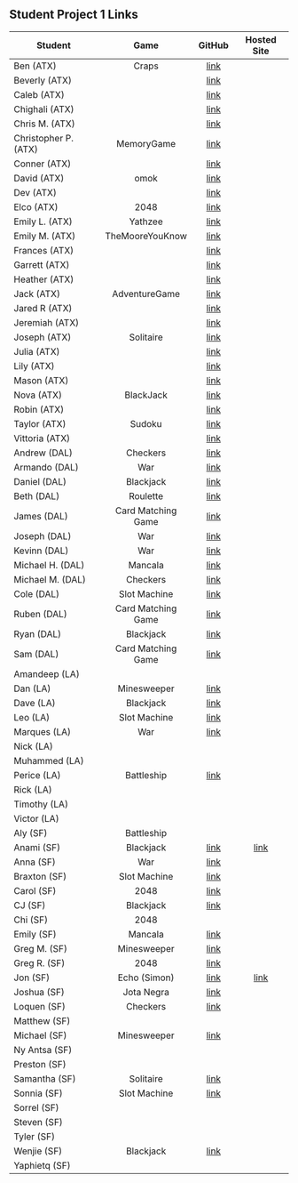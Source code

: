 ## Student Project 1 Links

| Student | Game | GitHub | Hosted Site |
|---|:---:|:---:|:---:|
| Ben (ATX) | Craps | [link](https://github.com/ManliestBen/Craps) |  |
| Beverly (ATX) |  | [link](https://github.com/beverlyosoria/Unit-1-Project) |  |
| Caleb (ATX) |  | [link](https://github.com/snsaleh1/GAProject1) |  |
| Chighali (ATX) |  | [link](https://github.com/ChighaliMknss/Unit-One-Project) |  |
| Chris M. (ATX) |  | [link](https://github.com/mayfielc/Unit-1-Project.git) |  |
| Christopher P. (ATX) | MemoryGame | [link](https://github.com/600rrchris/Unit-1-project.git) |  |
| Conner (ATX) |  | [link](https://github.com/ConnerMcCabe/project1) |  |
| David (ATX) | omok | [link](https://github.com/eyybaebae/omok) |  |
| Dev (ATX) |  | [link](https://github.com/Dev-94/unit1_project) |  |
| Elco (ATX) | 2048 | [link](https://github.com/eag58914/2048_project) |  |
| Emily L. (ATX) | Yathzee | [link](https://github.com/emgrebe/Yahtzee-Game) |  |
| Emily M. (ATX) | TheMooreYouKnow | [link](https://github.com/efm0004/the-moore-you-know.git) |  |
| Frances (ATX) |  | [link](https://github.com/fcancio/chin2win) |  |
| Garrett (ATX) |  | [link](https://github.com/garryc5/TetrisGame) |  |
| Heather (ATX) |  | [link](https://github.com/MetaHeather/Unit1Project) |  |
| Jack (ATX) | AdventureGame | [link](https://github.com/Jground-33/Adventure-Game) |  |
| Jared R (ATX) |  | [link](https://github.com/jrodriguez082046/Unit-1-Project-.git) |  |
| Jeremiah (ATX) |  | [link](https://github.com/JMHGZ/unit1-project) |  |
| Joseph (ATX) | Solitaire | [link](https://github.com/SleepyJosus/Solitaire) |  |
| Julia (ATX) |  | [link](https://github.com/julia-nichole/unit-1-game) |  |
| Lily (ATX) |  | [link](https://github.com/lilymbest/Unit-1-Project) |  |
| Mason (ATX) |  | [link](https://github.com/masonpierce/unit-one-project.git) |  |
| Nova (ATX) | BlackJack | [link](https://github.com/nhasley/Black-Jack-) |  |
| Robin (ATX) |  | [link](https://github.com/robified/unit-1-project) |  |
| Taylor (ATX) | Sudoku | [link](https://github.com/tlacerte/Sudoku---JS-HTML-CSS) |  |
| Vittoria (ATX) |  | [link](https://github.com/vittoriaerdem/project1) |  |
| Andrew (DAL) | Checkers | [link](https://github.com/atheismann/checkers/tree/development/) |  |
| Armando (DAL) | War | [link](https://github.com/Drag49487Jr/War-Game) |  |
| Daniel (DAL) | Blackjack | [link](https://github.com/dc3430/BlackJack) |  |
| Beth (DAL) | Roulette | [link](https://github.com/bethsmith0623/Roulette) |  |
| James (DAL) | Card Matching Game | [link](https://github.com/newmediarecordings/myproject1) |  |
| Joseph (DAL) | War | [link](https://github.com/Jhunted/myproject1) |  |
| Kevinn (DAL) | War | [link](https://github.com/kevinnarbas/war-game-project1) |  |
| Michael H. (DAL) | Mancala | [link](https://github.com/mhinte91/ProjectOne) |  |
| Michael M. (DAL) | Checkers | [link](https://github.com/Mad-Hatter-1865/Checkers) |  |
| Cole (DAL) | Slot Machine | [link](https://github.com/41Holmes41/myproject1) |  |
| Ruben (DAL) | Card Matching Game | [link](https://github.com/rcaceres1/MatchingGame1) |  |
| Ryan (DAL) | Blackjack | [link](https://github.com/RyanPGeorge/project1-blackjack) |  |
| Sam (DAL) | Card Matching Game | [link](https://github.com/samiduara/card-matching-game) |  |
| Amandeep (LA) |  |  |  |
| Dan (LA) | Minesweeper | [link](https://github.com/seagrendaniel/Mime-Sweeper) |  |
| Dave (LA) | Blackjack | [link](https://github.com/davekoncsol/black-jack) |  |
| Leo (LA) | Slot Machine | [link](https://github.com/leonelRos/Slot-machine) |  |
| Marques (LA) | War | [link](https://github.com/Mjsmith30/THE-GAME-OF-WAR) |  |
| Nick (LA) |  |  |  |
| Muhammed (LA) |  |  |  |
| Perice (LA) | Battleship | [link](https://github.com/perice-pope/Battle-Assembly_4_000) |  |
| Rick (LA) |  |  |  |
| Timothy (LA) |  |  |  |
| Victor (LA) |  |  |  |
| Aly (SF) | Battleship |  |  |
| Anami (SF) | Blackjack | [link](https://github.com/anami-sf/blackjack-v2) | [link](https://anami-sf.github.io/blackjack-v2/) |
| Anna (SF) | War | [link](https://github.com/1anya1/War) |  |
| Braxton (SF) | Slot Machine | [link](https://github.com/codenerd21/Slot-Machine.git) |  |
| Carol (SF) | 2048 | [link](https://github.com/carolsand/TwentyFoutyEight) |  |
| CJ (SF) | Blackjack | [link](https://github.com/cjs83/blackjack) |  |
| Chi (SF) | 2048 |  |  |
| Emily (SF) | Mancala | [link](https://github.com/emilyc729/mancala) |  |
| Greg M. (SF) | Minesweeper | [link](https://github.com/g-merrill/minesweeper) |  |
| Greg R. (SF) | 2048 | [link](https://github.com/franics925/2048) |  |
| Jon (SF) | Echo (Simon) | [link](https://github.com/simpleCodify/Project-Echo) | [link](https://simplecodify.github.io/Project-Echo/) |
| Joshua (SF) | Jota Negra | [link](https://github.com/jusselman/jotaNegra) |  |
| Loquen (SF) | Checkers | [link](https://github.com/Loquen/checkers) |  |
| Matthew (SF) |  |  |  |
| Michael (SF) | Minesweeper | [link](https://github.com/mihof/minesweeper-project) |  |
| Ny Antsa (SF) |  |  |  |
| Preston (SF) |  |  |  |
| Samantha (SF) | Solitaire | [link](https://github.com/Samantha2233/Solitaire) |  |
| Sonnia (SF) | Slot Machine | [link](https://github.com/brownbugz/slotmachine) |  |
| Sorrel (SF) |  |  |  |
| Steven (SF) |  |  |  |
| Tyler (SF) |  |  |  |
| Wenjie (SF) | Blackjack | [link](https://github.com/wenwenkp/black-jack) |  |
| Yaphietq (SF) |  |  |  |
